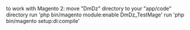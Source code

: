 to work with Magento 2:
move "DmDz" directory to your "app/code" directory
run 'php bin/magento module:enable DmDz_TestMage'
run 'php bin/magento setup:di:compile'
